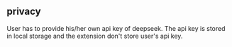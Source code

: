 ## privacy

User has to provide his/her own api key of deepseek. The api key is stored in local storage and the extension don't store user's api key.
